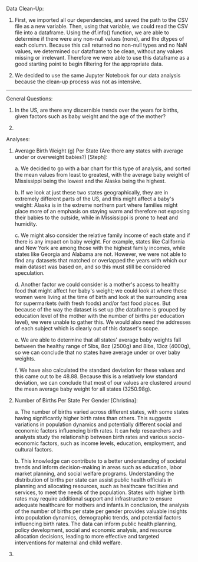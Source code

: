 Data Clean-Up:

1. First, we imported all our dependencies, and saved the path to the CSV file as a new variable. Then, using that variable, we could read the CSV file into a dataframe. Using the df.info() function, we are able to determine if there were any non-null values (none), and the dtypes of each column. Because this call returned no non-null types and no NaN values, we determined our dataframe to be clean, without any values missing or irrelevant. Therefore we were able to use this dataframe as a good starting point to begin filtering for the appropriate data. 

2. We decided to use the same Jupyter Notebook for our data analysis because the clean-up process was not as intensive.

----------

General Questions:
1. In the US, are there any discernible trends over the years for births, given factors such as baby weight and the age of the mother?

2. 

Analyses:

1. Average Birth Weight (g) Per State (Are there any states with average under or overweight babies?) [Steph]:

    a. We decided to go with a bar chart for this type of analysis, and sorted the mean values from least to greatest, with the average baby weight of Mississippi being the lowest and the Alaska being the highest. 

    b. If we look at just these two states geographically, they are in extremely different parts of the US, and this might affect a baby's weight: Alaska is in the extreme northern part where families might place more of an emphasis on staying warm and therefore not exposing their babies to the outside, while in Mississippi is prone to heat and humidity. 

    c. We might also consider the relative family income of each state and if there is any impact on baby weight. For example, states like California and New York are among those with the highest family incomes, while states like Georgia and Alabama are not. However, we were not able to find any datasets that matched or overlapped the years with which our main dataset was based on, and so this must still be considered speculation. 

    d. Another factor we could consider is a mother's access to healthy food that might affect her baby's weight; we could look at where these women were living at the time of birth and look at the surrounding area for supermarkets (with fresh foods) and/or fast food places. But because of the way the dataset is set up (the dataframe is grouped by education level of the mother with the number of births per education level), we were unable to gather this. We would also need the addresses of each subject which is clearly out of this dataset's scope.

    e. We are able to determine that all states' average baby weights fall between the healthy range of 5lbs, 8oz (2500g) and 8lbs, 13oz (4000g), so we can conclude that no states have average under or over baby weights.

    f. We have also calculated the standard deviation for these values and this came out to be 48.88. Because this is a relatively low standard deviation, we can conclude that most of our values are clustered around the mean average baby weight for all states (3250.98g).

2. Number of Births Per State Per Gender [Christina]:

    a. The number of births varied across different states, with some states having significantly higher birth rates than others. This suggests variations in population dynamics and potentially different social and economic factors influencing birth rates. It can help researchers and analysts study the relationship between birth rates and various socio-economic factors, such as income levels, education, employment, and cultural factors. 
    
    b. This knowledge can contribute to a better understanding of societal trends and inform decision-making in areas such as education, labor market planning, and social welfare programs. Understanding the distribution of births per state can assist public health officials in planning and allocating resources, such as healthcare facilities and services, to meet the needs of the population. States with higher birth rates may require additional support and infrastructure to ensure adequate healthcare for mothers and infants.In conclusion, the analysis of the number of births per state per gender provides valuable insights into population dynamics, demographic trends, and potential factors influencing birth rates. The data can inform public health planning, policy development, social and economic analysis, and resource allocation decisions, leading to more effective and targeted interventions for maternal and child welfare.

3. 